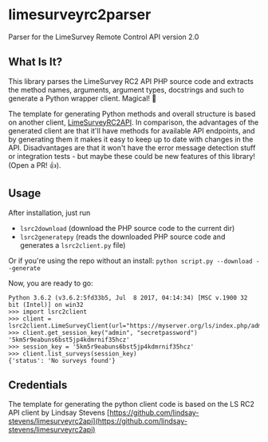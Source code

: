 # limesurveyrc2parser
Parser for the LimeSurvey Remote Control API version 2.0


## What Is It?
This library parses the LimeSurvey RC2 API PHP source code and extracts
the method names, arguments, argument types, docstrings and such to generate 
a Python wrapper client. Magical! :tada:

The template for generating Python methods and overall structure is based on 
another client, [LimeSurveyRC2API](https://github.com/lindsay-stevens/limesurveyrc2api). 
In comparison, the advantages of the generated client are that it'll have 
methods for available API endpoints, and by generating them it makes it easy to 
keep up to date with changes in the API. Disadvantages are that it won't have 
the error message detection stuff or integration tests - but maybe these could 
be new features of this library! (Open a PR! :thumbsup:).


## Usage
After installation, just run
* `lsrc2download` (download the PHP source code to 
   the current dir)
* `lsrc2generatepy` (reads the downloaded PHP source code
   and generates a `lsrc2client.py` file)

Or if you're using the repo without an install: `python script.py --download --generate`

Now, you are ready to go:
```
Python 3.6.2 (v3.6.2:5fd33b5, Jul  8 2017, 04:14:34) [MSC v.1900 32 bit (Intel)] on win32
>>> import lsrc2client
>>> client = lsrc2client.LimeSurveyClient(url="https://myserver.org/ls/index.php/admin/remotecontrol")
>>> client.get_session_key("admin", "secretpassword")
'5km5r9eabuns6bst5jp4kdmrnif35hcz'
>>> session_key = '5km5r9eabuns6bst5jp4kdmrnif35hcz'
>>> client.list_surveys(session_key)
{'status': 'No surveys found'}
```


## Credentials
The template for generating the python client code is based on the LS RC2 API 
client by Lindsay Stevens [https://github.com/lindsay-stevens/limesurveyrc2api](https://github.com/lindsay-stevens/limesurveyrc2api)